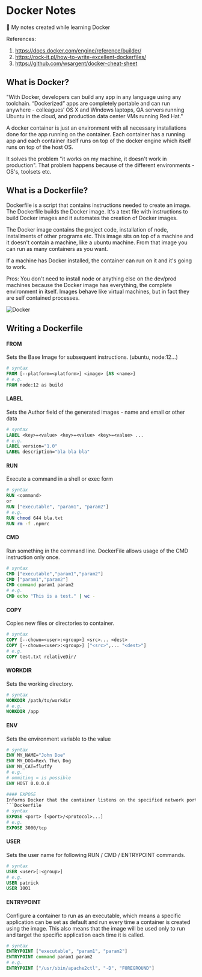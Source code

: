 # Docker Notes
:whale: My notes created while learning Docker

References:
1. https://docs.docker.com/engine/reference/builder/
2. https://rock-it.pl/how-to-write-excellent-dockerfiles/
3. https://github.com/wsargent/docker-cheat-sheet

## What is Docker?
"With Docker, developers can build any app in any language using any toolchain. “Dockerized” apps are completely portable and can run anywhere - colleagues’ OS X and Windows laptops, QA servers running Ubuntu in the cloud, and production data center VMs running Red Hat."

A docker container is just an environment with all necessary installations done for the app running on the container. Each container has a running app and each container itself runs on top of the docker engine which itself runs on top of the host OS.

It solves the problem "it works on my machine, it doesn't work in production". That problem happens because of the different environments - OS's, toolsets etc.

## What is a Dockerfile?
Dockerfile is a script that contains instructions needed to create an image. The Dockerfile builds the Docker image. It's a text file with instructions to build Docker images and it automates the creation of Docker images.

The Docker image contains the project code, installation of node, installments of other programs etc. This image sits on top of a machine and it doesn't contain a machine, like a ubuntu machine. From that image you can run as many containers as you want.

If a machine has Docker installed, the container can run on it and it's going to work.

Pros: You don't need to install node or anything else on the dev/prod machines because the Docker image has everything, the complete environment in itself. Images behave like virtual machines, but in fact they are self contained processes.

![Docker](https://www.docker.com/sites/default/files/d8/styles/large/public/2018-11/container-what-is-container.png?itok=vle7kjDj")

## Writing a Dockerfile

#### FROM
Sets the Base Image for subsequent instructions. (ubuntu, node:12...)
```Dockerfile
# syntax
FROM [--platform=<platform>] <image> [AS <name>]
# e.g.
FROM node:12 as build
```

#### LABEL
Sets the Author field of the generated images - name and email or other data
```Dockerfile
# syntax
LABEL <key>=<value> <key>=<value> <key>=<value> ...
# e.g.
LABEL version="1.0"
LABEL description="bla bla bla"
```

#### RUN
Execute a command in a shell or exec form
```Dockerfile
# syntax
RUN <command> 
or
RUN ["executable", "param1", "param2"]
# e.g.
RUN chmod 644 bla.txt
RUN rm -f .npmrc
```

#### CMD
Run something in the command line. DockerFile allows usage of the CMD instruction only once.
```Dockerfile
# syntax
CMD ["executable","param1","param2"]
CMD ["param1","param2"]
CMD command param1 param2
# e.g.
CMD echo "This is a test." | wc -
```

#### COPY
Copies new files or directories to container.
```Dockerfile
# syntax
COPY [--chown=<user>:<group>] <src>... <dest>
COPY [--chown=<user>:<group>] ["<src>",... "<dest>"]
# e.g.
COPY test.txt relativeDir/
```

#### WORKDIR
Sets the working directory.
```Dockerfile
# syntax
WORKDIR /path/to/workdir
# e.g.
WORKDIR /app
```

#### ENV
Sets the environment variable <key> to the value <value>
```Dockerfile
# syntax
ENV MY_NAME="John Doe"
ENV MY_DOG=Rex\ The\ Dog
ENV MY_CAT=fluffy
# e.g.
# ommiting = is possible
ENV HOST 0.0.0.0 

#### EXPOSE
Informs Docker that the container listens on the specified network ports at runtime. NOTE: does not actually make ports accessible.
```Dockerfile
# syntax
EXPOSE <port> [<port>/<protocol>...]
# e.g.
EXPOSE 3000/tcp
```

#### USER
Sets the user name for following RUN / CMD / ENTRYPOINT commands.
```Dockerfile
# syntax
USER <user>[:<group>]
# e.g.
USER patrick
USER 1001
```

#### ENTRYPOINT
Configure a container to run as an executable, which means a specific application can be set as default and run every time a container is created using the image. This also means that the image will be used only to run and target the specific application each time it is called.
```Dockerfile
# syntax
ENTRYPOINT ["executable", "param1", "param2"]
ENTRYPOINT command param1 param2
# e.g.
ENTRYPOINT ["/usr/sbin/apache2ctl", "-D", "FOREGROUND"]
```
